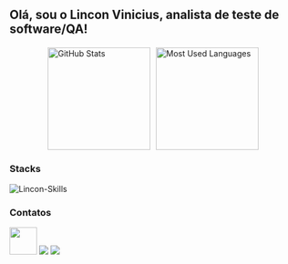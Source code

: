 ## Olá, sou o Lincon Vinicius, analista de teste de software/QA!

<div style="display: flex; justify-content: center; gap: 10px; margin-top: 20px;">
  <img height="180em" src="https://github-readme-stats.vercel.app/api?username=linconvinicius&show_icons=true&theme=dark&include_all_commits=true&count_private=true" alt="GitHub Stats"/>
  <img height="180em" src="https://github-readme-stats.vercel.app/api/top-langs/?username=linconvinicius&layout=compact&langs_count=7&theme=dark" alt="Most Used Languages"/>
</div>

<div style="display: inline_block">
  <h3>Stacks</h3>
  <img align="center" alt="Lincon-Skills" src="https://skillicons.dev/icons?i=java,spring,maven,postgres,mysql,mongodb,nodejs,docker,postman&theme=light"/>
  </div>
  
<div style="margin-top: 20px;">
  <h3>Contatos</h3>
  <a href="https://www.instagram.com/liinconvinicius/" target="_blank"><img width="48" src="https://skillicons.dev/icons?i=instagram&theme=light" target="_blank"></a>
  <a href = "mailto:lvinipg@gmail.com"><img src="https://skillicons.dev/icons?i=gmail&theme=light" destino ="_blank"></a>
  <a href="https://www.linkedin.com/in/lincon-vinicius/" target="_blank"><img src="https://skillicons.dev/icons?i=linkedin&theme=light"></a>
</div>
